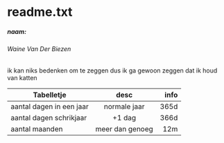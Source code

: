 # readme.txt
##### naam: 
###### Waine Van Der Biezen
ik kan niks bedenken om te zeggen dus ik ga gewoon zeggen dat ik houd van katten


| Tabelletje              | desc          | info  |
| ----------------------- |:-------------:| -----:|
| aantal dagen in een jaar| normale jaar  | 365d  |
| aantal dagen schrikjaar | +1 dag        | 366d  |
| aantal maanden          |meer dan genoeg|  12m  |

